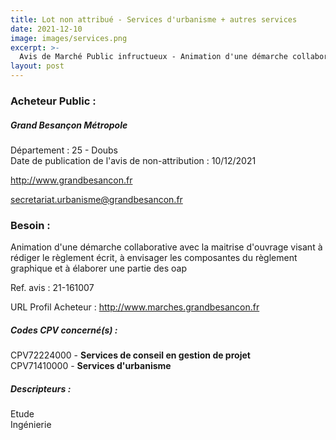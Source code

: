 ```yaml
---
title: Lot non attribué - Services d'urbanisme + autres services
date: 2021-12-10
image: images/services.png
excerpt: >-
  Avis de Marché Public infructueux - Animation d'une démarche collaborative avec la maitrise d'ouvrage visant à rédiger le règlement écrit, à envisager les composantes du règlement graphique et à élaborer une partie des oap
layout: post
---
```


### Acheteur Public :
##### Grand Besançon Métropole
Département : 25 - Doubs<br/>
Date de publication de l'avis de non-attribution : 10/12/2021


http://www.grandbesancon.fr

secretariat.urbanisme@grandbesancon.fr


### Besoin :

Animation d'une démarche collaborative avec la maitrise d'ouvrage visant à rédiger le règlement écrit, à envisager les composantes du règlement graphique et à élaborer une partie des oap

Ref. avis : 21-161007

URL Profil Acheteur : http://www.marches.grandbesancon.fr

##### Codes CPV concerné(s) :
CPV72224000 - **Services de conseil en gestion de projet** <br/>
CPV71410000 - **Services d'urbanisme** <br/>

##### Descripteurs :
Etude <br/>
Ingénierie <br/>

